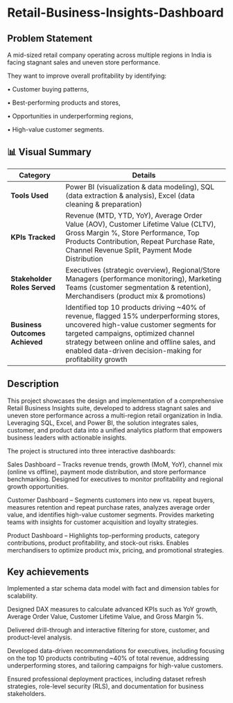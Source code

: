 # Retail-Business-Insights-Dashboard

Problem Statement
-----------------

A mid-sized retail company operating across multiple regions in India is facing stagnant sales and uneven store performance.

They want to improve overall profitability by identifying: 

• Customer buying patterns,

• Best-performing products and stores,

• Opportunities in underperforming regions, 

• High-value customer segments.

📊 Visual Summary
------------------

| Category                       | Details                                                                                                                                                                                                                                                                               |
| ------------------------------ | ------------------------------------------------------------------------------------------------------------------------------------------------------------------------------------------------------------------------------------------------------------------------------------- |
| **Tools Used**                 | Power BI (visualization & data modeling), SQL (data extraction & analysis), Excel (data cleaning & preparation)                                                                                                                                                                       |
| **KPIs Tracked**               | Revenue (MTD, YTD, YoY), Average Order Value (AOV), Customer Lifetime Value (CLTV), Gross Margin %, Store Performance, Top Products Contribution, Repeat Purchase Rate, Channel Revenue Split, Payment Mode Distribution                                                              |
| **Stakeholder Roles Served**   | Executives (strategic overview), Regional/Store Managers (performance monitoring), Marketing Teams (customer segmentation & retention), Merchandisers (product mix & promotions)                                                                                                      |
| **Business Outcomes Achieved** | Identified top 10 products driving \~40% of revenue, flagged 15% underperforming stores, uncovered high-value customer segments for targeted campaigns, optimized channel strategy between online and offline sales, and enabled data-driven decision-making for profitability growth |

Description
-----------

This project showcases the design and implementation of a comprehensive Retail Business Insights suite, developed to address stagnant sales and uneven store performance across a multi-region retail organization in India. Leveraging SQL, Excel, and Power BI, the solution integrates sales, customer, and product data into a unified analytics platform that empowers business leaders with actionable insights.

The project is structured into three interactive dashboards:

Sales Dashboard – Tracks revenue trends, growth (MoM, YoY), channel mix (online vs offline), payment mode distribution, and store performance benchmarking. Designed for executives to monitor profitability and regional growth opportunities.

Customer Dashboard – Segments customers into new vs. repeat buyers, measures retention and repeat purchase rates, analyzes average order value, and identifies high-value customer segments. Provides marketing teams with insights for customer acquisition and loyalty strategies.

Product Dashboard – Highlights top-performing products, category contributions, product profitability, and stock-out risks. Enables merchandisers to optimize product mix, pricing, and promotional strategies.

Key achievements
----------------

Implemented a star schema data model with fact and dimension tables for scalability.

Designed DAX measures to calculate advanced KPIs such as YoY growth, Average Order Value, Customer Lifetime Value, and Gross Margin %.

Delivered drill-through and interactive filtering for store, customer, and product-level analysis.

Developed data-driven recommendations for executives, including focusing on the top 10 products contributing ~40% of total revenue, addressing underperforming stores, and tailoring campaigns for high-value customers.

Ensured professional deployment practices, including dataset refresh strategies, role-level security (RLS), and documentation for business stakeholders.
